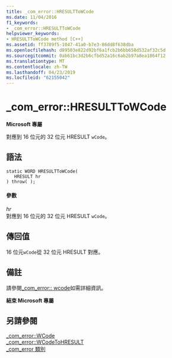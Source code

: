 ```yaml
---
title: _com_error::HRESULTToWCode
ms.date: 11/04/2016
f1_keywords:
- _com_error::HRESULTToWCode
helpviewer_keywords:
- HRESULTToWCode method [C++]
ms.assetid: ff3789f5-1047-41a0-b7e3-86dd8f638dba
ms.openlocfilehash: d89503e822d92bf6a1fcb2b6bb658d532af32c5d
ms.sourcegitcommit: 0ab61bc3d2b6cfbd52a16c6ab2b97a8ea1864f12
ms.translationtype: MT
ms.contentlocale: zh-TW
ms.lasthandoff: 04/23/2019
ms.locfileid: "62155042"
---
```

# <a name="comerrorhresulttowcode"></a>_com_error::HRESULTToWCode

**Microsoft 專屬**

對應到 16 位元的 32 位元 HRESULT `wCode`。

## <a name="syntax"></a>語法

```
static WORD HRESULTToWCode(
   HRESULT hr
) throw( );
```

#### <a name="parameters"></a>參數

*hr*<br/>
對應到 16 位元的 32 位元 HRESULT `wCode`。

## <a name="return-value"></a>傳回值

16 位元`wCode`從 32 位元 HRESULT 對應。

## <a name="remarks"></a>備註

請參閱[_com_error:: wcode](../cpp/com-error-wcode.md)如需詳細資訊。

**結束 Microsoft 專屬**

## <a name="see-also"></a>另請參閱

[_com_error::WCode](../cpp/com-error-wcode.md)<br/>
[_com_error::WCodeToHRESULT](../cpp/com-error-wcodetohresult.md)<br/>
[_com_error 類別](../cpp/com-error-class.md)